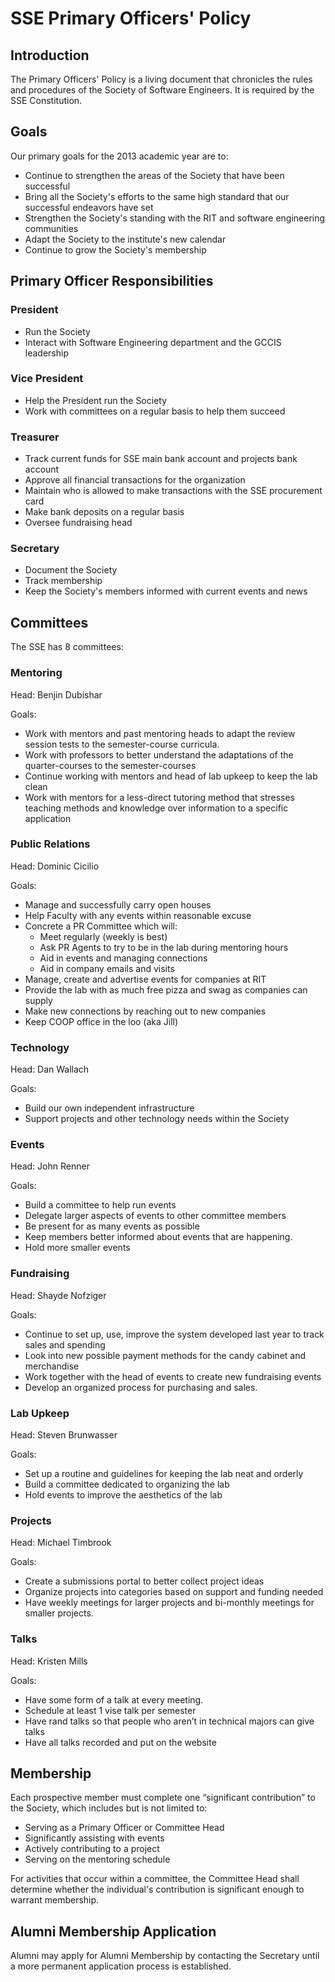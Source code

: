 SSE Primary Officers' Policy
============================

Introduction
------------
The Primary Officers' Policy is a living document that chronicles the rules and
procedures of the Society of Software Engineers. It is required by the SSE
Constitution.

Goals
-----
Our primary goals for the 2013 academic year are to:

* Continue to strengthen the areas of the Society that have been successful
* Bring all the Society's efforts to the same high standard that our successful
  endeavors have set
* Strengthen the Society's standing with the RIT and software engineering
  communities
* Adapt the Society to the institute's new calendar
* Continue to grow the Society's membership

Primary Officer Responsibilities
--------------------------------
### President
* Run the Society
* Interact with Software Engineering department and the GCCIS leadership

### Vice President
* Help the President run the Society
* Work with committees on a regular basis to help them succeed

### Treasurer
* Track current funds for SSE main bank account and projects bank account 
* Approve all financial transactions for the organization 
* Maintain who is allowed to make transactions with the SSE procurement card
* Make bank deposits on a regular basis
* Oversee fundraising head

### Secretary
* Document the Society
* Track membership
* Keep the Society's members informed with current events and news

Committees
----------

The SSE has 8 committees:

### Mentoring
Head: Benjin Dubishar

Goals:

* Work with mentors and past mentoring heads to adapt the review session tests
  to the semester-course curricula.
* Work with professors to better understand the adaptations of the
  quarter-courses to the semester-courses
* Continue working with mentors and head of lab upkeep to keep the lab clean 
* Work with mentors for a less-direct tutoring method that stresses teaching
  methods and knowledge over information to a specific application

### Public Relations
Head: Dominic Cicilio

Goals:

* Manage and successfully carry open houses
* Help Faculty with any events within reasonable excuse
* Concrete a PR Committee which will:
  * Meet regularly (weekly is best)
  * Ask PR Agents to try to be in the lab during mentoring hours
  * Aid in events and managing connections
  * Aid in company emails and visits
* Manage, create and advertise events for companies at RIT
* Provide the lab with as much free pizza and swag as companies can supply
* Make new connections by reaching out to new companies
* Keep CO­OP office in the loo (aka Jill)

### Technology
Head: Dan Wallach

Goals:

* Build our own independent infrastructure
* Support projects and other technology needs within the Society

### Events
Head: John Renner

Goals:

* Build a committee to help run events
* Delegate larger aspects of events to other committee members
* Be present for as many events as possible
* Keep members better informed about events that are happening.
* Hold more smaller events

### Fundraising
Head: Shayde Nofziger

Goals:

* Continue to set up, use, improve the system developed last year to track
  sales and spending
* Look into new possible payment methods for the candy cabinet and merchandise
* Work together with the head of events to create new fundraising events
* Develop an organized process for purchasing and sales.

### Lab Upkeep
Head: Steven Brunwasser

Goals:

* Set up a routine and guidelines for keeping the lab neat and orderly
* Build a committee dedicated to organizing the lab
* Hold events to improve the aesthetics of the lab

### Projects
Head: Michael Timbrook

Goals:

* Create a submissions portal to better collect project ideas
* Organize projects into categories based on support and funding needed
* Have weekly meetings for larger projects and bi-monthly meetings for smaller
  projects.

### Talks
Head: Kristen Mills

Goals:

* Have some form of a talk at every meeting.
* Schedule at least 1 vise talk per semester
* Have rand talks so that people who aren’t in technical majors can give talks
* Have all talks recorded and put on the website


Membership
----------
Each prospective member must complete one “significant contribution” to the
Society, which includes but is not limited to:

* Serving as a Primary Officer or Committee Head
* Significantly assisting with events
* Actively contributing to a project
* Serving on the mentoring schedule

For activities that occur within a committee, the Committee Head shall
determine whether the individual's contribution is significant enough to
warrant membership.

Alumni Membership Application
-----------------------------
Alumni may apply for Alumni Membership by contacting the Secretary until a more
permanent application process is established.


